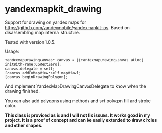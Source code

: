 # yandexmapkit_drawing

Support for drawing on yandex maps for https://github.com/yandexmobile/yandexmapkit-ios. 
Based on disassembling map internal structure. 

Tested with version 1.0.5.

Usage:

```
YandexMapDrawingCanvas* canvas = [[YandexMapDrawingCanvas alloc] initWithFrame:CGRectZero];
canvas.delegate = self;
[canvas addToMapView:self.mapView];
[canvas beginDrawingPolygon];
```

And implement YandexMapDrawingCanvasDelegate to know when the drawing finished.

You can also add polygons using methods and set polygon fill and stroke color.

**This class is provided as is and I will not fix issues. It works good in my project.
It is a proof of concept and can be easily extended to draw circles and other shapes.**
